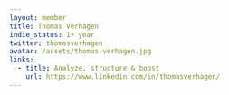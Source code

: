 ```yaml
---
layout: member
title: Thomas Verhagen
indie_status: 1+ year
twitter: thomasverhagen
avatar: /assets/thomas-verhagen.jpg
links:
  - title: Analyze, structure & boost
    url: https://www.linkedin.com/in/thomasverhagen/
---
```

